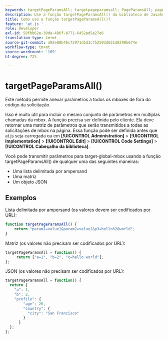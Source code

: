 ```yaml
---
keywords: targetPageParamsAll; targetpageparamsall; PageParamsAll; pageparamsall; parâmetros da página; parâmetros da página; at.js; funções; função
description: Use a função targetPageParamsAll() da biblioteca de JavaScript Adobe [!DNL Target] at.js para anexar parâmetros a todas as mboxes de fora do código da solicitação.
title: Como uso a função targetPageParamsAll()?
feature: 'at.js '
role: Developer
exl-id: 58fbb62e-30da-486f-b771-6452ad5e27e6
translation-type: tm+mt
source-git-commit: a92e88b46c72971d5d3c752593d651d8290b674e
workflow-type: tm+mt
source-wordcount: '169'
ht-degree: 72%

---
```


# targetPageParamsAll()

Este método permite anexar parâmetros a todos os mboxes de fora do código da solicitação.

Isso é muito útil para incluir o mesmo conjunto de parâmetros em múltiplas chamadas da mbox. A função precisa ser definida pelo cliente. Ela deve retornar uma matriz de parâmetros que serão transmitidos a todas as solicitações de mbox na página. Essa função pode ser definida antes que at.js seja carregada ou em **[!UICONTROL Administration]** > **[!UICONTROL Implementation]** > **[!UICONTROL Edit]** > **[!UICONTROL Code Settings]** > **[!UICONTROL Cabeçalho da biblioteca]**.

Você pode transmitir parâmetros para target-global-mbox usando a função targetPageParamsAll() de qualquer uma das seguintes maneiras:

* Uma lista delimitada por ampersand
* Uma matriz
* Um objeto JSON

## Exemplos

Lista delimitada por ampersand (os valores devem ser codificados por URL):

```javascript
function targetPageParamsAll() { 
    return "param1=value1&param2=value2&p3=hello%20world"; 
}
```

Matriz (os valores não precisam ser codificados por URL):

```javascript
targetPageParamsAll = function() { 
     return ["a=1", "b=2", "c=hello world"]; 
};
```

JSON (os valores não precisam ser codificados por URL):

```javascript
targetPageParamsAll = function() { 
  return { 
    "a": 1, 
    "b": 2, 
    "profile": { 
        "age": 26, 
        "country": { 
          "city": "San Francisco" 
        } 
      } 
  }; 
};
```
